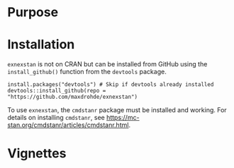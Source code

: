 # Purpose

# Installation

`exnexstan` is not on CRAN but can be installed from GitHub using the `install_github()` function from the `devtools` package.

```{r}
install.packages("devtools") # Skip if devtools already installed
devtools::install_github(repo = "https://github.com/maxdrohde/exnexstan")
```

To use `exnexstan`, the `cmdstanr` package must be installed and working. For details on installing `cmdstanr`, see <https://mc-stan.org/cmdstanr/articles/cmdstanr.html>.

# Vignettes



